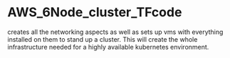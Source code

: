 # AWS_6Node_cluster_TFcode
creates all the networking aspects as well as sets up vms with everything installed on them to stand up a cluster. This will create the whole infrastructure needed for a highly available kubernetes environment. 
